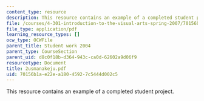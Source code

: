 ```yaml
---
content_type: resource
description: This resource contains an example of a completed student project.
file: /courses/4-301-introduction-to-the-visual-arts-spring-2007/70156b1ae22ea18045927c5444d002c5_2usmanakeju.pdf
file_type: application/pdf
learning_resource_types: []
ocw_type: OCWFile
parent_title: Student work 2004
parent_type: CourseSection
parent_uid: d8c0f18b-d364-943c-ca0d-62602a9d06f9
resourcetype: Document
title: 2usmanakeju.pdf
uid: 70156b1a-e22e-a180-4592-7c5444d002c5
---
```

This resource contains an example of a completed student project.